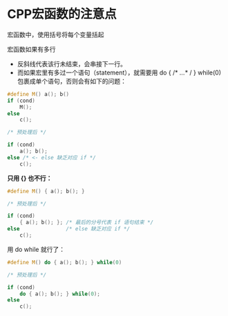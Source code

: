 # CPP宏函数的注意点

宏函数中，使用括号将每个变量括起

宏函数如果有多行

* 反斜线代表该行未结束，会串接下一行。
* 而如果宏里有多过一个语句（statement），就需要用 do { /* *...** / } while(0) 包裹成单个语句，否则会有如下的问题：

```cpp
#define M() a(); b()
if (cond)
    M();
else
    c();

/* 预处理后 */

if (cond)
    a(); b();
else /* <- else 缺乏对应 if */
    c();
```

**只用 {} 也不行：**

```cpp
#define M() { a(); b(); }

/* 预处理后 */

if (cond)
    { a(); b(); }; /* 最后的分号代表 if 语句结束 */
else               /* else 缺乏对应 if */
    c();
```

用 do while 就行了：

```cpp
#define M() do { a(); b(); } while(0)

/* 预处理后 */

if (cond)
    do { a(); b(); } while(0);
else
    c();
```
